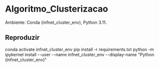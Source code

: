 # Algoritmo_Clusterizacao
Ambiente: Conda (infnet_cluster_env), Python 3.11.

## Reproduzir
conda activate infnet_cluster_env
pip install -r requirements.txt
python -m ipykernel install --user --name infnet_cluster_env --display-name "Python (infnet_cluster_env)"
